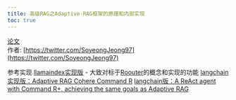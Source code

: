 ```yaml
---
title: 高级RAG之Adaptive-RAG框架的原理和内部实现
toc: true
---
```


[论文](https://arxiv.org/abs/2403.14403)  
作者: [https://twitter.com/SoyeongJeong97](https://twitter.com/SoyeongJeong97)

参考实现
[llamaindex实现版](https://github.com/mistralai/cookbook/blob/main/third_party/LlamaIndex/Adaptive_RAG.ipynb)
	- 大致对标于[Roouter](https://docs.llamaindex.ai/en/stable/module_guides/querying/router/?h=router)的概念和实现的功能
[langchain实现版：Adaptive RAG Cohere Command R](https://github.com/langchain-ai/langgraph/blob/main/examples/rag/langgraph_adaptive_rag_cohere.ipynb)
[langchain版：A ReAct agent with Command R+, achieving the same goals as Adaptive RAG](https://github.com/cohere-ai/notebooks/blob/main/notebooks/react_agent_adaptive_rag_cohere.ipynb)